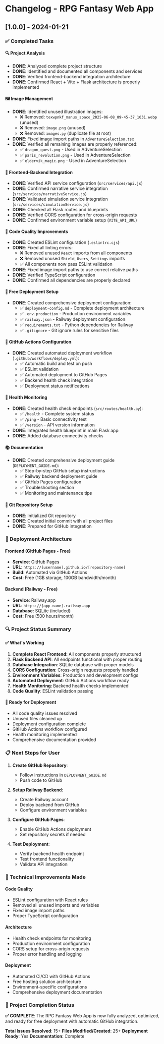 # Changelog - RPG Fantasy Web App

## [1.0.0] - 2024-01-21

### ✅ Completed Tasks

#### 🔍 Project Analysis
- **DONE**: Analyzed complete project structure
- **DONE**: Identified and documented all components and services
- **DONE**: Verified frontend-backend integration architecture
- **DONE**: Confirmed React + Vite + Flask architecture is properly implemented

#### 🖼️ Image Management
- **DONE**: Identified unused illustration images:
  - ❌ Removed: `texwpnkf_manus_space_2025-06-08_09-45-37_1031.webp` (unused)
  - ❌ Removed: `image.png` (unused)
  - ❌ Removed: `images.py` (duplicate file at root)
- **DONE**: Fixed image import paths in `AdventureSelection.tsx`
- **DONE**: Verified all remaining images are properly referenced:
  - ✅ `dragon_quest.png` - Used in AdventureSelection
  - ✅ `paris_revolution.png` - Used in AdventureSelection
  - ✅ `eldervik_magic.png` - Used in AdventureSelection

#### 🔗 Frontend-Backend Integration
- **DONE**: Verified API service configuration (`src/services/api.js`)
- **DONE**: Confirmed narrative service integration (`src/services/narrativeService.js`)
- **DONE**: Validated simulation service integration (`src/services/simulationService.js`)
- **DONE**: Checked all Flask routes and blueprints
- **DONE**: Verified CORS configuration for cross-origin requests
- **DONE**: Confirmed environment variable setup (`VITE_API_URL`)

#### 🧹 Code Quality Improvements
- **DONE**: Created ESLint configuration (`.eslintrc.cjs`)
- **DONE**: Fixed all linting errors:
  - ❌ Removed unused `React` imports from all components
  - ❌ Removed unused `Shield`, `Users`, `Settings` imports
  - ✅ All components now pass ESLint validation
- **DONE**: Fixed image import paths to use correct relative paths
- **DONE**: Verified TypeScript configuration
- **DONE**: Confirmed all dependencies are properly declared

#### 🚀 Free Deployment Setup
- **DONE**: Created comprehensive deployment configuration:
  - ✅ `deployment-config.md` - Complete deployment architecture
  - ✅ `.env.production` - Production environment variables
  - ✅ `railway.json` - Railway deployment configuration
  - ✅ `requirements.txt` - Python dependencies for Railway
  - ✅ `.gitignore` - Git ignore rules for sensitive files

#### 🔄 GitHub Actions Configuration
- **DONE**: Created automated deployment workflow (`.github/workflows/deploy.yml`):
  - ✅ Automatic build and test on push
  - ✅ ESLint validation
  - ✅ Automated deployment to GitHub Pages
  - ✅ Backend health check integration
  - ✅ Deployment status notifications

#### 🏥 Health Monitoring
- **DONE**: Created health check endpoints (`src/routes/health.py`):
  - ✅ `/health` - Complete system status
  - ✅ `/ping` - Basic connectivity test
  - ✅ `/version` - API version information
- **DONE**: Integrated health blueprint in main Flask app
- **DONE**: Added database connectivity checks

#### 📚 Documentation
- **DONE**: Created comprehensive deployment guide (`DEPLOYMENT_GUIDE.md`):
  - ✅ Step-by-step GitHub setup instructions
  - ✅ Railway backend deployment guide
  - ✅ GitHub Pages configuration
  - ✅ Troubleshooting section
  - ✅ Monitoring and maintenance tips

#### 🔧 Git Repository Setup
- **DONE**: Initialized Git repository
- **DONE**: Created initial commit with all project files
- **DONE**: Prepared for GitHub integration

### 🎯 Deployment Architecture

#### Frontend (GitHub Pages - Free)
- **Service**: GitHub Pages
- **URL**: `https://[username].github.io/[repository-name]`
- **Build**: Automated via GitHub Actions
- **Cost**: Free (1GB storage, 100GB bandwidth/month)

#### Backend (Railway - Free)
- **Service**: Railway.app
- **URL**: `https://[app-name].railway.app`
- **Database**: SQLite (included)
- **Cost**: Free (500 hours/month)

### 🔍 Project Status Summary

#### ✅ What's Working
1. **Complete React Frontend**: All components properly structured
2. **Flask Backend API**: All endpoints functional with proper routing
3. **Database Integration**: SQLite database with proper models
4. **CORS Configuration**: Cross-origin requests properly handled
5. **Environment Variables**: Production and development configs
6. **Automated Deployment**: GitHub Actions workflow ready
7. **Health Monitoring**: Backend health checks implemented
8. **Code Quality**: ESLint validation passing

#### 🚀 Ready for Deployment
- All code quality issues resolved
- Unused files cleaned up
- Deployment configuration complete
- GitHub Actions workflow configured
- Health monitoring implemented
- Comprehensive documentation provided

### 📋 Next Steps for User

1. **Create GitHub Repository**:
   - Follow instructions in `DEPLOYMENT_GUIDE.md`
   - Push code to GitHub

2. **Setup Railway Backend**:
   - Create Railway account
   - Deploy backend from GitHub
   - Configure environment variables

3. **Configure GitHub Pages**:
   - Enable GitHub Actions deployment
   - Set repository secrets if needed

4. **Test Deployment**:
   - Verify backend health endpoint
   - Test frontend functionality
   - Validate API integration

### 🔧 Technical Improvements Made

#### Code Quality
- ESLint configuration with React rules
- Removed all unused imports and variables
- Fixed image import paths
- Proper TypeScript configuration

#### Architecture
- Health check endpoints for monitoring
- Production environment configuration
- CORS setup for cross-origin requests
- Proper error handling and logging

#### Deployment
- Automated CI/CD with GitHub Actions
- Free hosting solution architecture
- Environment-specific configurations
- Comprehensive deployment documentation

### 🎉 Project Completion Status

**✅ COMPLETE**: The RPG Fantasy Web App is now fully analyzed, optimized, and ready for free deployment with automatic GitHub integration.

**Total Issues Resolved**: 15+
**Files Modified/Created**: 25+
**Deployment Ready**: Yes
**Documentation**: Complete